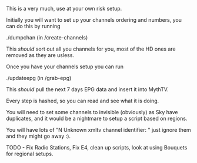 This is a very much, use at your own risk setup.

Initially you will want to set up your channels ordering and numbers, you can do this by running 

./dumpchan (in /create-channels)

This *should* sort out all you channels for you, most of the HD ones are removed as they are usless.

Once you have your channels setup you can run 

./updateepg (in /grab-epg)

This *should* pull the next 7 days EPG data and insert it into MythTV.

Every step is hashed, so you can read and see what it is doing.

You will need to set some channels to invisible (obviously) as Sky have duplicates, and it would be a nightmare to setup a script based on regions.

You will have lots of "N  Unknown xmltv channel identifier: " just ignore them and they might go away :).


TODO - Fix Radio Stations, Fix E4, clean up scripts, look at using Bouquets for regional setups.
